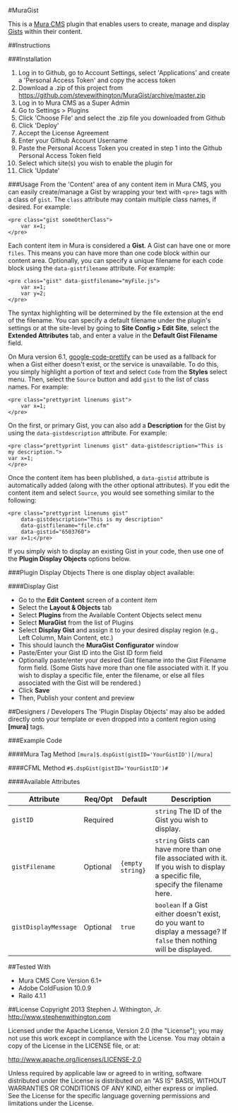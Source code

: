 #MuraGist

This is a [Mura CMS](http://getmura.com) plugin that enables users to create, manage and display [Gists](https://gist.github.com) within their content.

##Instructions

###Installation
1. Log in to Github, go to Account Settings, select 'Applications' and create a 'Personal Access Token' and copy the access token
2. Download a .zip of this project from https://github.com/stevewithington/MuraGist/archive/master.zip
3. Log in to Mura CMS as a Super Admin
4. Go to Settings > Plugins
5. Click 'Choose File' and select the .zip file you downloaded from Github
6. Click 'Deploy'
7. Accept the License Agreement
8. Enter your Github Account Username
9. Paste the Personal Access Token you created in step 1 into the Github Personal Access Token field
10. Select which site(s) you wish to enable the plugin for
11. Click 'Update'

###Usage
From the 'Content' area of any content item in Mura CMS, you can easily create/manage a Gist by wrapping your text with `<pre>` tags with a class of `gist`. The `class` attribute may contain multiple class names, if desired. For example:

```
<pre class="gist someOtherClass">
	var x=1;
</pre>
```

Each content item in Mura is considered a **Gist**. A Gist can have one or more `files`. This means you can have more than one code block within our content area. Optionally, you can specify a unique filename for each code block using the `data-gistfilename` attribute. For example:

```
<pre class="gist" data-gistfilename="myFile.js">
	var x=1;
	var y=2;
</pre>
```

The syntax highlighting will be determined by the file extension at the end of the filename. You can specify a default filename under the plugin's settings or at the site-level by going to **Site Config > Edit Site**, select the **Extended Attributes** tab, and enter a value in the **Default Gist Filename** field.

On Mura version 6.1, [google-code-prettify](https://code.google.com/p/google-code-prettify/) can be used as a fallback for when a Gist either doesn't exist, or the service is unavailable. To do this, you simply highlight a portion of text and select `Code` from the **Styles** select menu. Then, select the `Source` button and add `gist` to the list of class names. For example:

```
<pre class="prettyprint linenums gist">
	var x=1;
</pre>
```

On the first, or primary Gist, you can also add a **Description** for the Gist by using the `data-gistdescription` attribute. For example:

```
<pre class="prettyprint linenums gist" data-gistdescription="This is my description.">
var x=1;
</pre>
```

Once the content item has been plublished, a `data-gistid` attribute is automatically added (along with the other optional attributes). If you edit the content item and select `Source`, you would see something similar to the following:

```
<pre class="prettyprint linenums gist" 
	data-gistdescription="This is my description" 
	data-gistfilename="file.cfm" 
	data-gistid="6503760">
var x=1;</pre>
```

If you simply wish to display an existing Gist in your code, then use one of the **Plugin Display Objects** options below.

###Plugin Display Objects
There is one display object available:

####Display Gist
* Go to the **Edit Content** screen of a content item
* Select the **Layout &amp; Objects** tab
* Select **Plugins** from the Available Content Objects select menu
* Select **MuraGist** from the list of Plugins
* Select **Display Gist** and assign it to your desired display region (e.g., Left Column, Main Content, etc.)
* This should launch the **MuraGist Configurator** window
* Paste/Enter your Gist ID into the Gist ID form field
* Optionally paste/enter your desired Gist filename into the Gist Filename form field. (Some Gists have more than one file associated with it. If you wish to display a specific file, enter the filename, or else all files associated with the Gist will be rendered.)
* Click **Save**
* Then, Publish your content and preview

##Designers / Developers
The 'Plugin Display Objects' may also be added directly onto your template or even dropped into a content region using **[mura]** tags.

###Example Code

####Mura Tag Method
`[mura]$.dspGist(gistID='YourGistID')[/mura]`

####CFML Method
`#$.dspGist(gistID='YourGistID')#`

####Available Attributes

| Attribute 		| Req/Opt 	| Default 			| Description 								|
| ---				| ---		| ---				| ---										|
| `gistID`			| Required 	| 					| `string` The ID of the Gist you wish to display. 	|
| `gistFilename`	| Optional 	| `{empty string}` 	| `string` Gists can have more than one file associated with it. If you wish to display a specific file, specify the filename here. 	|
| `gistDisplayMessage` 	| Optional 	| `true` 			| `boolean` If a Gist either doesn't exist, do you want to display a message? If `false` then nothing will be displayed. |

##Tested With
* Mura CMS Core Version 6.1+
* Adobe ColdFusion 10.0.9
* Railo 4.1.1


##License
Copyright 2013 Stephen J. Withington, Jr. <http://www.stephenwithington.com>

Licensed under the Apache License, Version 2.0 (the "License"); you may not use this work except in compliance with the License. You may obtain a copy of the License in the LICENSE file, or at:

http://www.apache.org/licenses/LICENSE-2.0

Unless required by applicable law or agreed to in writing, software distributed under the License is distributed on an "AS IS" BASIS, WITHOUT WARRANTIES OR CONDITIONS OF ANY KIND, either express or implied. See the License for the specific language governing permissions and limitations under the License.